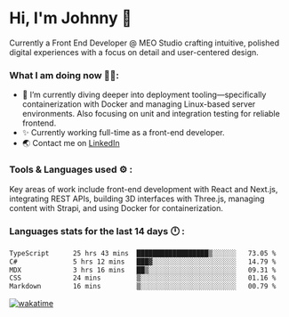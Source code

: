 # Hi, I'm Johnny 👋

Currently a Front End Developer @ MEO Studio crafting intuitive, polished digital experiences with a focus on detail and user-centered design.

### What I am doing now 🧑‍💻:

- 🔭 I’m currently diving deeper into deployment tooling—specifically containerization with Docker and managing Linux-based server environments. Also focusing on unit and integration testing for reliable frontend.
- ✨ Currently working full-time as a front-end developer.
- 🌏 Contact me on [LinkedIn](https://www.linkedin.com/in/johchai/)

### Tools & Languages used ⚙️ :

Key areas of work include front-end development with React and Next.js, integrating REST APIs, building 3D interfaces with Three.js, managing content with Strapi, and using Docker for containerization.

### Languages stats for the last 14 days 🕛 :

<!--START_SECTION:waka-->

```txt
TypeScript      25 hrs 43 mins  ██████████████████▒░░░░░░   73.05 %
C#              5 hrs 12 mins   ███▓░░░░░░░░░░░░░░░░░░░░░   14.79 %
MDX             3 hrs 16 mins   ██▒░░░░░░░░░░░░░░░░░░░░░░   09.31 %
CSS             24 mins         ▒░░░░░░░░░░░░░░░░░░░░░░░░   01.16 %
Markdown        16 mins         ▒░░░░░░░░░░░░░░░░░░░░░░░░   00.79 %
```

<!--END_SECTION:waka-->

[![wakatime](https://wakatime.com/badge/user/0cd14e89-b357-451d-b5c1-4a79286fb5a6.svg)](https://wakatime.com/@0cd14e89-b357-451d-b5c1-4a79286fb5a6)
